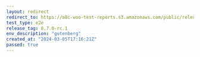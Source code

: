 ```yaml
---
layout: redirect
redirect_to: https://a8c-woo-test-reports.s3.amazonaws.com/public/release/8.7.0-rc.1/gutenberg/e2e/index.html
test_type: e2e
release_tag: 8.7.0-rc.1
env_description: "gutenberg"
created_at: "2024-03-05T17:16:21Z"
passed: true
---
```

